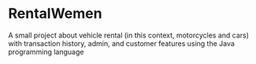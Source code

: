 # RentalWemen

A small project about vehicle rental (in this context, motorcycles and cars) with transaction history, admin, and customer features using the Java programming language
